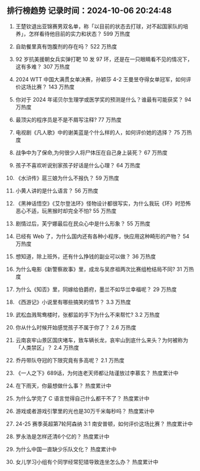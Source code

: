 
## 排行榜趋势 记录时间：2024-10-06 20:24:48
  
  1. 王楚钦退出亚锦赛男双名单，称「以目前的状态去打球，对不起国家队的培养」，怎样看待他目前的实力和状态？ 599 万热度
    
  2. 自助餐里真有饱腹剂的存在吗？ 522 万热度
    
  3. 92 岁抗美援朝女兵实弹打靶 10 发 97 环，还是在一只眼睛看不见的情况下，这有多难？ 307 万热度
    
  4. 2024 WTT 中国大满贯女单决赛，孙颖莎 4-2 王曼昱夺得女单冠军，如何评价这场比赛？ 143 万热度
    
  5. 你对于 2024 年诺贝尔生理学或医学奖的预测是什么？谁最有可能获奖？ 94 万热度
    
  6. 最顶尖的程序员是不是不屑写注释? 77 万热度
    
  7. 电视剧《凡人歌》中的谢美蓝是个什么样的人，如何评价她的选择？ 75 万热度
    
  8. 战争中为了保命,为何很少人将尸体压在自己身上装死？ 67 万热度
    
  9. 孩子不喜欢听说别家孩子好话是什么心理？ 64 万热度
    
  10. 《水浒传》扈三娘为什么不报仇？ 59 万热度
    
  11. 小黄人讲的是什么语言？ 56 万热度
    
  12. 《黑神话悟空》《艾尔登法环》怪物设计都很写实，为什么我玩《环》时恐怖恶心不适，玩黑猴时却完全不怕? 55 万热度
    
  13. 剧情过后，芙宁娜最后在民众心中是什么形象？ 55 万热度
    
  14. 已经有 Web 了，为什么国内还有各种小程序，快应用这种畸形的产物？ 54 万热度
    
  15. 想知道，除上班外，还有什么挣钱的副业可以做？ 36 万热度
    
  16. 为什么电影《新警察故事》里，成龙与吴彦祖两次比赛组枪结局不同? 31 万热度
    
  17. 为什么《知否》里，同嫁给伯爵府，墨兰不如华兰幸福呢？ 29 万热度
    
  18. 《西游记》小说里有哪些搞笑的情节？ 3.3 万热度
    
  19. 武松血溅鸳鸯楼时，张都监的手下为什么不来帮忙? 3.2 万热度
    
  20. 你从什么时候开始感觉孩子不属于你了？ 2.6 万热度
    
  21. 云南哀牢山景区国庆堵车，致车辆长龙，哀牢山到底什么来头？为何被称为「人类禁区」？ 2.4 万热度
    
  22. 乔丹带队夺冠的下限究竟有多高呢？ 2.1 万热度
    
  23. 《一人之下》689话，为何连老天师都让陆谨放过李慕玄？ 热度累计中
    
  24. 在下雨天，你最想做什么事？ 热度累计中
    
  25. 为什么学完了 C 语言觉得自己什么都干不了？ 热度累计中
    
  26. 游戏或者游戏引擎里的光也是30万千米每秒吗？ 热度累计中
    
  27. 24-25 赛季英超第7轮阿森纳 3:1 南安普顿，如何评价这场比赛？ 热度累计中
    
  28. 罗永浩是怎样还清6个亿的？ 热度累计中
    
  29. 为什么中国一直缺少乐队文化？ 热度累计中
    
  30. 女儿学习小组有个同学经常犯错导致连坐怎么办？ 热度累计中
    